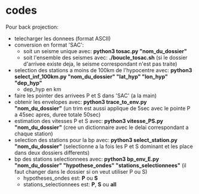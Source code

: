 # codes

Pour back projection:
- telecharger les donnees (format ASCII)
- conversion en format 'SAC':
   - soit un seisme unique avec: **python3 tosac.py "nom_du_dossier"**
   - soit l'ensemble des seismes avec: **./boucle_tosac.sh** (si le dossier d'arrivee existe deja, le seisme correspondant n'est pas traite)
- selection des stations a moins de 100km de l'hypocentre avec: **python3 select_inf_100km.py "nom_du_dossier" "lat_hyp" "lon_hyp" "dep_hyp"**
   - dep_hyp en km
- faire les pointer des arrivees P et S dans 'SAC' (a la main)
- obtenir les envelopes avec: **python3 trace_to_env.py "nom_du_dossier"** (un trim est aussi applique de 5sec avec le pointe P a 45sec apres, duree totale 50sec)
- estimation des vitesses P et S avec: **python3 vitesse_PS.py "nom_du_dossier"** (cree un dictionnaire avec le delai correspondant a chaque station)
- selection des stations pour la bp avec: **python3 select_station.py "nom_du_dossier"** (selectionne a la fois les P et S dominant et les place dans deux dossiers differents)
- bp des stations selectionnees avec: **python3 bp_env_E.py "nom_du_dossier" "hypothese_ondes" "stations_selectionnees"** (il faut changer dans le dossier si on veut utiliser P ou S)
   - hypotheses_ondes est: **P** ou **S**
   - stations_selectionnees est: **P**, **S** ou **all**

